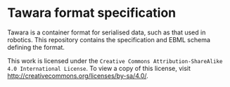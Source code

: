 # Tawara format specification

Tawara is a container format for serialised data, such as that used in
robotics. This repository contains the specification and EBML schema defining
the format.

This work is licensed under the `Creative Commons
Attribution-ShareAlike 4.0 International License`. To view a copy of this
license, visit http://creativecommons.org/licenses/by-sa/4.0/.
